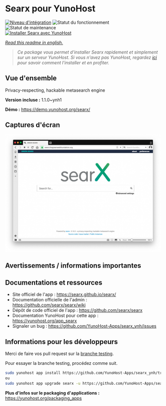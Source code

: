 <!--
N.B.: This README was automatically generated by https://github.com/YunoHost/apps/tree/master/tools/README-generator
It shall NOT be edited by hand.
-->

# Searx pour YunoHost

[![Niveau d'intégration](https://dash.yunohost.org/integration/searx.svg)](https://dash.yunohost.org/appci/app/searx) ![Statut du fonctionnement](https://ci-apps.yunohost.org/ci/badges/searx.status.svg) ![Statut de maintenance](https://ci-apps.yunohost.org/ci/badges/searx.maintain.svg)  
[![Installer Searx avec YunoHost](https://install-app.yunohost.org/install-with-yunohost.svg)](https://install-app.yunohost.org/?app=searx)

*[Read this readme in english.](./README.md)*

> *Ce package vous permet d'installer Searx rapidement et simplement sur un serveur YunoHost.
Si vous n'avez pas YunoHost, regardez [ici](https://yunohost.org/#/install) pour savoir comment l'installer et en profiter.*

## Vue d'ensemble

Privacy-respecting, hackable metasearch engine


**Version incluse :** 1.1.0~ynh1

**Démo :** https://demo.yunohost.org/searx/

## Captures d'écran

![Capture d'écran de Searx](./doc/screenshots/Screenshot.png)

## Avertissements / informations importantes



## Documentations et ressources

* Site officiel de l'app : <https://searx.github.io/searx/>
* Documentation officielle de l'admin : <https://github.com/searx/searx/wiki>
* Dépôt de code officiel de l'app : <https://github.com/searx/searx>
* Documentation YunoHost pour cette app : <https://yunohost.org/app_searx>
* Signaler un bug : <https://github.com/YunoHost-Apps/searx_ynh/issues>

## Informations pour les développeurs

Merci de faire vos pull request sur la [branche testing](https://github.com/YunoHost-Apps/searx_ynh/tree/testing).

Pour essayer la branche testing, procédez comme suit.

``` bash
sudo yunohost app install https://github.com/YunoHost-Apps/searx_ynh/tree/testing --debug
ou
sudo yunohost app upgrade searx -u https://github.com/YunoHost-Apps/searx_ynh/tree/testing --debug
```

**Plus d'infos sur le packaging d'applications :** <https://yunohost.org/packaging_apps>
